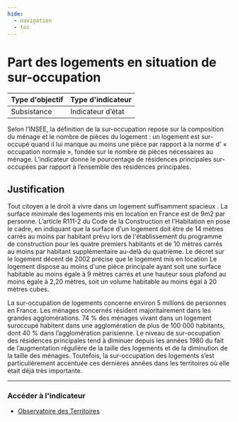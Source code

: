 ```yaml
---
hide:
  - navigation
  - toc
---
```

#  Part des logements en situation de sur-occupation 

|Type d'objectif|Type d'indicateur|
|--|--|
|Subsistance|Indicateur d’état|

Selon l’INSEE, la définition de la sur-occupation repose sur la composition du ménage et le nombre de pièces du logement : un logement est sur-occupé quand il lui manque au  moins  une pièce par rapport à la norme d' « occupation normale », fondée sur le nombre de pièces nécessaires au ménage. 
L’indicateur donne le pourcentage de résidences principales sur-occupées par rapport à l’ensemble des résidences principales. 

## Justification

Tout  citoyen  a  le  droit  à  vivre  dans  un  logement  suffisamment  spacieux . La surface minimale des logements mis en location en France est de 9m2 par personne. L’article R111-2 du Code de la Construction et l’Habitation en pose le cadre, en indiquant que la  surface  d'un  logement  doit  être  de  14  mètres carrés au moins par habitant prévu lors  de  l'établissement  du  programme  de  construction  pour  les  quatre  premiers habitants  et  de  10  mètres  carrés  au  moins  par  habitant  supplémentaire  au-delà  du quatrième. Le décret sur le logement décent de 2002 précise que le logement mis en location  Le  logement  dispose  au moins d'une pièce principale ayant soit une surface habitable  au  moins  égale  à  9  mètres  carrés  et  une  hauteur  sous  plafond  au  moins égale à 2,20 mètres, soit un volume habitable au moins égal à 20 mètres cubes.

La sur-occupation de logements concerne environ 5 millions de personnes en France. Les ménages concernés résident majoritairement dans les grandes agglomérations. 74 % des ménages vivant dans un logement suroccupé habitent dans une agglomération de plus de 100 000 habitants, dont 40 % dans l’agglomération parisienne. Le niveau de sur-occupation des résidences principales tend à diminuer depuis les années 1980 du fait  de  l’augmentation  régulière  de  la  taille  des  logements  et  de  la  diminution  de la taille  des  ménages.  Toutefois, la sur-occupation des logements s’est particulièrement accentuée ces dernières années dans les territoires où elle était déjà très importante.

---

### Accéder à l'indicateur

- [Observatoire des Territoires](https://www.observatoire-des-territoires.gouv.fr/sur-occupation-des-residences-principales)
